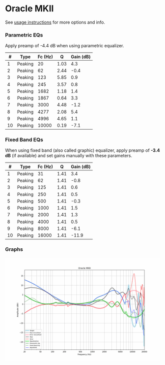 # Oracle MKII
See [usage instructions](https://github.com/jaakkopasanen/AutoEq#usage) for more options and info.

### Parametric EQs
Apply preamp of -4.4 dB when using parametric equalizer.

|   # | Type    |   Fc (Hz) |    Q |   Gain (dB) |
|-----|---------|-----------|------|-------------|
|   1 | Peaking |        20 | 1.03 |         4.3 |
|   2 | Peaking |        62 | 2.44 |        -0.4 |
|   3 | Peaking |       123 | 5.85 |         0.9 |
|   4 | Peaking |       245 | 3.57 |         0.8 |
|   5 | Peaking |      1682 | 1.18 |         1.4 |
|   6 | Peaking |      1867 | 0.64 |         3.3 |
|   7 | Peaking |      3000 | 4.48 |        -1.2 |
|   8 | Peaking |      4277 | 2.08 |         5.4 |
|   9 | Peaking |      4996 | 4.65 |         1.1 |
|  10 | Peaking |     10000 | 0.19 |        -7.1 |

### Fixed Band EQs
When using fixed band (also called graphic) equalizer, apply preamp of **-3.4 dB** (if available) and set gains manually with these parameters.

|   # | Type    |   Fc (Hz) |    Q |   Gain (dB) |
|-----|---------|-----------|------|-------------|
|   1 | Peaking |        31 | 1.41 |         3.4 |
|   2 | Peaking |        62 | 1.41 |        -0.8 |
|   3 | Peaking |       125 | 1.41 |         0.6 |
|   4 | Peaking |       250 | 1.41 |         0.5 |
|   5 | Peaking |       500 | 1.41 |        -0.3 |
|   6 | Peaking |      1000 | 1.41 |         1.5 |
|   7 | Peaking |      2000 | 1.41 |         1.3 |
|   8 | Peaking |      4000 | 1.41 |         0.5 |
|   9 | Peaking |      8000 | 1.41 |        -6.1 |
|  10 | Peaking |     16000 | 1.41 |       -11.9 |

### Graphs
![](./Oracle%20MKII.png)
